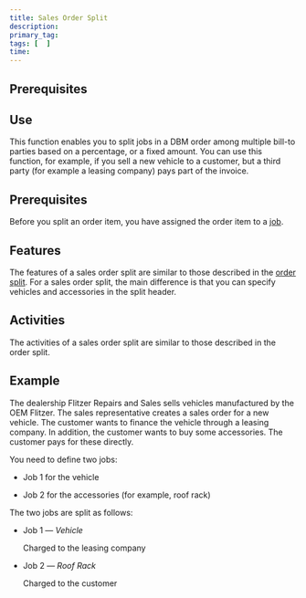 ```yaml
---
title: Sales Order Split
description: 
primary_tag: 
tags: [  ]
time: 
---
```


<!-- loio0bd9c2b8cb074979be179b972fbd3ab0 -->

## Prerequisites

## Use

This function enables you to split jobs in a DBM order among multiple bill-to parties based on a percentage, or a fixed amount. You can use this function, for example, if you sell a new vehicle to a customer, but a third party (for example a leasing company) pays part of the invoice.

## Prerequisites

Before you split an order item, you have assigned the order item to a [job](4a111dc42228101ce10000000a42189b.md).

## Features

The features of a sales order split are similar to those described in the [order split](4a1120f32228101ce10000000a42189b.md). For a sales order split, the main difference is that you can specify vehicles and accessories in the split header.

## Activities

The activities of a sales order split are similar to those described in the order split.

## Example

The dealership Flitzer Repairs and Sales sells vehicles manufactured by the OEM Flitzer. The sales representative creates a sales order for a new vehicle. The customer wants to finance the vehicle through a leasing company. In addition, the customer wants to buy some accessories. The customer pays for these directly.

You need to define two jobs:

-   Job 1 for the vehicle

-   Job 2 for the accessories (for example, roof rack)


The two jobs are split as follows:

-   Job 1 — *Vehicle*

    Charged to the leasing company

-   Job 2 — *Roof Rack*

    Charged to the customer


